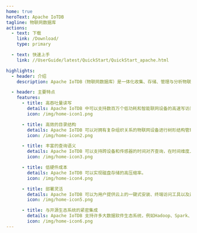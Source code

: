```yaml
---
home: true
heroText: Apache IoTDB
tagline: 物联网数据库
actions:
  - text: 下载
    link: /Download/
    type: primary

  - text: 快速上手
    link: //UserGuide/latest/QuickStart/QuickStart_apache.html

highlights:
  - header: 介绍
    description: Apache IoTDB（物联网数据库）是一体化收集、存储、管理与分析物联网时序数据的软件系统。Apache IoTDB 采用轻量式架构，具有高性能和丰富的功能，并与 Apache Hadoop、Spark 和 Flink 等进行了深度集成，可以满足工业物联网领域的海量数据存储、高速数据读取和复杂数据分析需求。

  - header: 主要特点
    features:
      - title: 高吞吐量读写
        details: Apache IoTDB 中可以支持数百万个低功耗和智能联网设备的高速写访问。 它还提供数据快速读取访问以查询。
        icon: /img/home-icon1.png

      - title: 高效的目录结构
        details: Apache IoTDB 可以对拥有复杂组织关系的物联网设备进行树形结构管理，并使用通配符对这些元数据进行模糊匹配。
        icon: /img/home-icon2.png

      - title: 丰富的查询语义
        details: Apache IoTDB 可以支持跨设备和传感器的时间对齐查询，在时间维度上的聚合（降采样）等。
        icon: /img/home-icon3.png

      - title: 低硬件成本
        details: Apache IoTDB 可以实现磁盘存储的高压缩率。
        icon: /img/home-icon4.png

      - title: 部署灵活
        details: Apache IoTDB 可以为用户提供云上的一键式安装、终端访问工具以及边-云之间的协同（数据同步工具）。
        icon: /img/home-icon5.png

      - title: 与开源生态系统的紧密集成
        details: Apache IoTDB 支持许多大数据软件生态系统，例如Hadoop、Spark、Flink和Grafana（可视化工具）
        icon: /img/home-icon6.png
---
```


<!--

    Licensed to the Apache Software Foundation (ASF) under one
    or more contributor license agreements.  See the NOTICE file
    distributed with this work for additional information
    regarding copyright ownership.  The ASF licenses this file
    to you under the Apache License, Version 2.0 (the
    "License"); you may not use this file except in compliance
    with the License.  You may obtain a copy of the License at
    
        http://www.apache.org/licenses/LICENSE-2.0
    
    Unless required by applicable law or agreed to in writing,
    software distributed under the License is distributed on an
    "AS IS" BASIS, WITHOUT WARRANTIES OR CONDITIONS OF ANY
    KIND, either express or implied.  See the License for the
    specific language governing permissions and limitations
    under the License.

-->
<HomeCarousel />

<script setup>
import HomeCarousel from '@source/.vuepress/components/HomeCarousel.vue'
</script>

